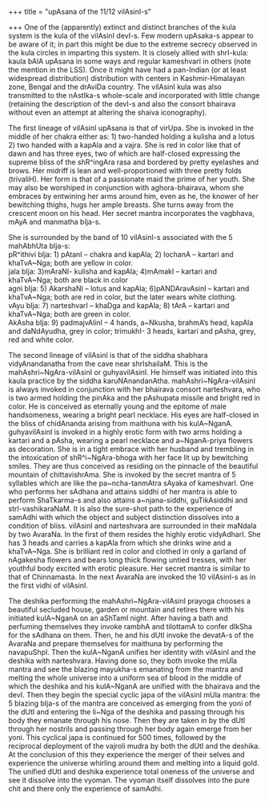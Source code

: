 +++
title = "upAsana of the 11/12 vilAsinI-s"

+++
One of the (apparently) extinct and distinct branches of the kula system
is the kula of the vilAsinI devI-s. Few modern upAsaka-s appear to be
aware of it; in part this might be due to the extreme secrecy observed
in the kula circles in imparting this system. It is closely allied with
shrI-kula: kaula bAlA upAsana in some ways and regular kameshvarI in
others (note the mention in the LSS). Once it might have had a
pan-Indian (or at least widespread distribution) distribution with
centers in Kashmir-Himalayan zone, Bengal and the drAviDa country. The
vilAsinI kula was also transmitted to the nAstIka-s whole-scale and
incorporated with little change (retaining the description of the devI-s
and also the consort bhairava without even an attempt at altering the
shaiva iconography).

The first lineage of vilAsinI upAsana is that of virUpa. She is invoked
in the middle of her chakra either as: 1) two-handed holding a kulisha
and a lotus 2) two handed with a kapAla and a vajra. She is red in color
like that of dawn and has three eyes, two of which are half-closed
expressing the supreme bliss of the shR^ingAra rasa and bordered by
pretty eyelashes and brows. Her midriff is lean and well-proportioned
with three pretty folds (trivaliH). Her form is that of a passionate
maid the prime of her youth. She may also be worshiped in conjunction
with aghora-bhairava, whom she embraces by entwining her arms around
him, even as he, the knower of her bewitching thighs, hugs her ample
breasts. She turns away from the crescent moon on his head. Her secret
mantra incorporates the vagbhava, mAyA and manmatha bIja-s.

She is surrounded by the band of 10 vilAsinI-s associated with the 5
mahAbhUta bIja-s:  
pR^ithivi bIja: 1) pAtanI – chakra and kapAla; 2) lochanA – kartari and
khaTvA\~Nga; both are yellow in color.  
jala bIja: 3)mAraNI- kulisha and kapAla; 4)mAmakI – kartari and
khaTvA\~Nga; both are black in color  
agni bIja: 5) AkarshaNI – lotus and kapAla; 6)pANDAravAsinI – kartari
and khaTvA\~Nga; both are red in color, but the later wears white
clothing.  
vAyu bIja: 7) narteshvarI – khaDga and kapAla; 8) tArA – kartari and
khaTvA\~Nga; both are green in color.  
AkAsha bIja: 9) padmajvAlinI – 4 hands, a\~Nkusha, brahmA’s head, kapAla
and daNdAyudha, grey in color; trimukhI- 3 heads, kartari and pAsha,
grey, red and white color.

The second lineage of vilAsinI is that of the siddha shabhara
vidyAnandanatha from the cave near shrIshailaM. This is the
mahAshri\~NgAra-vilAsinI or guhyavilAsinI. He himself was initiated into
this kaula practice by the siddha karuNAnandanAtha.
mahAshri\~NgAra-vilAsinI is always invoked in conjunction with her
bhairava consort narteshvara, who is two armed holding the pinAka and
the pAshupata missile and bright red in color. He is conceived as
eternally young and the epitome of male handsomeness, wearing a bright
pearl necklace. His eyes are half-closed in the bliss of chidAnanda
arising from maithuna with his kulA\~NganA. guhyavilAsinI is invoked in
a highly erotic form with two arms holding a kartari and a pAsha,
wearing a pearl necklace and a\~NganA-priya flowers as decoration. She
is in a tight embrace with her husband and trembling in the intoxication
of shR^i\~NgAra-bhoga with her face lit up by bewitching smiles. They
are thus conceived as residing on the pinnacle of the beautiful mountain
of chittavishrAma. She is invoked by the secret mantra of 5 syllables
which are like the pa\~ncha-tanmAtra sAyaka of kameshvarI. One who
performs her sAdhana and attains siddhi of her mantra is able to perform
ShaTkarma-s and also attains a\~njana-siddhi, guTikAsiddhi and
strI-vashikaraNaM. It is also the sure-shot path to the experience of
samAdhi with which the object and subject distinction dissolves into a
condition of bliss. vilAsinI and narteshvara are surrounded in their
maNdala by two AvaraNa. In the first of them resides the highly erotic
vidyAdharI. She has 3 heads and carries a kapAla from which she drinks
wine and a khaTvA\~Nga. She is brilliant red in color and clothed in
only a garland of nAgakesha flowers and bears long thick flowing untied
tresses, with her youthful body excited with erotic pleasure. Her secret
mantra is similar to that of Chinnamasta. In the next AvaraNa are
invoked the 10 vilAsinI-s as in the first vidhi of vilAsinI.

The deshika performing the mahAshri\~NgAra-vilAsinI prayoga chooses a
beautiful secluded house, garden or mountain and retires there with his
initiated kulA\~NganA on an aShTamI night. After having a bath and
perfuming themselves they invoke rambhA and tilottamA to confer dIkSha
for the sAdhana on them. Then, he and his dUtI invoke the devatA-s of
the AvaraNa and prepare themselves for maithuna by performing the
navapuShpI. Then the kulA\~NganA unifies her identity with vilAsinI and
the deshika with narteshvara. Having done so, they both invoke the mUla
mantra and see the blazing mayukha-s emanating from the mantra and
melting the whole universe into a uniform sea of blood in the middle of
which the deshika and his kulA\~NganA are unified with the bhairava and
the devI. Then they begin the special cyclic japa of the vilAsinI mUla
mantra: the 5 blazing bIja-s of the mantra are conceived as emerging
from the yoni of the dUtI and entering the li\~Nga of the deshika and
passing through his body they emanate through his nose. Then they are
taken in by the dUtI through her nostrils and passing through her body
again emerge from her yoni. This cyclical japa is continued for 500
times, followed by the reciprocal deployment of the vajroli mudra by
both the dUtI and the deshika. At the conclusion of this they experience
the merger of their selves and experience the universe whirling around
them and melting into a liquid gold. The unified dUtI and deshika
experience total oneness of the universe and see it dissolve into the
vyoman. The vyoman itself dissolves into the pure chit and there only
the experience of samAdhi.
